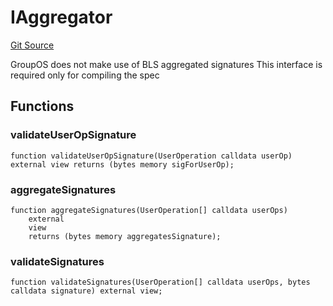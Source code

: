 # IAggregator
[Git Source](https://github.com/0xStation/0xrails/blob/7b2d3363f0d5023623fd16114b60a38cf52ce246/src/lib/ERC4337/interface/IEntryPoint.sol)

GroupOS does not make use of BLS aggregated signatures
This interface is required only for compiling the spec


## Functions
### validateUserOpSignature


```solidity
function validateUserOpSignature(UserOperation calldata userOp) external view returns (bytes memory sigForUserOp);
```

### aggregateSignatures


```solidity
function aggregateSignatures(UserOperation[] calldata userOps)
    external
    view
    returns (bytes memory aggregatesSignature);
```

### validateSignatures


```solidity
function validateSignatures(UserOperation[] calldata userOps, bytes calldata signature) external view;
```

